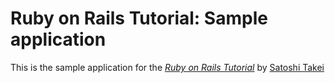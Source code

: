 # Ruby on Rails Tutorial: Sample application

This is the sample application for the
[*Ruby on Rails Tutorial*](http://railstutorial.jp/)
by [Satoshi Takei](http://takeisamemo.blogspot.com/)
